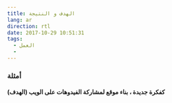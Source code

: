 ```yaml
---
title: الهدف و النتيجة
lang: ar
direction: rtl
date: 2017-10-29 10:51:31
tags:
  - العمل
  - 
---
```





### أمثلة
#### كفكرة جديدة ، بناء موقع لمشاركة الفيدوهات على الويب (الهدف) 
#### 
